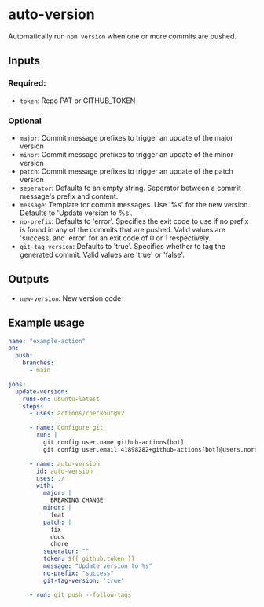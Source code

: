 # auto-version

Automatically run `npm version` when one or more commits are pushed.

## Inputs

### Required:

* `token`: Repo PAT or GITHUB_TOKEN

### Optional

* `major`: Commit message prefixes to trigger an update of the major version
* `minor`: Commit message prefixes to trigger an update of the minor version
* `patch`: Commit message prefixes to trigger an update of the patch version
* `seperator`: Defaults to an empty string. Seperator between a commit message's prefix and content.
* `message`: Template for commit messages. Use '%s' for the new version. Defaults to 'Update version to %s'.
* `no-prefix`: Defaults to 'error'. Specifies the exit code to use if no prefix is found in any of the commits that are pushed. Valid values are 'success' and 'error' for an exit code of 0 or 1 respectively.
* `git-tag-version`: Defaults to 'true'. Specifies whether to tag the generated commit. Valid values are 'true' or 'false'.

## Outputs

* `new-version`: New version code

## Example usage

```yaml
name: "example-action"
on:
  push:
    branches:
      - main

jobs:
  update-version:
    runs-on: ubuntu-latest
    steps:
      - uses: actions/checkout@v2

      - name: Configure git
        run: |
          git config user.name github-actions[bot]
          git config user.email 41898282+github-actions[bot]@users.noreply.github.com

      - name: auto-version
        id: auto-version
        uses: ./
        with:
          major: |
            BREAKING CHANGE
          minor: |
            feat
          patch: |
            fix
            docs
            chore
          seperator: ""
          token: ${{ github.token }}
          message: "Update version to %s"
          no-prefix: "success"
          git-tag-version: 'true'

      - run: git push --follow-tags
```